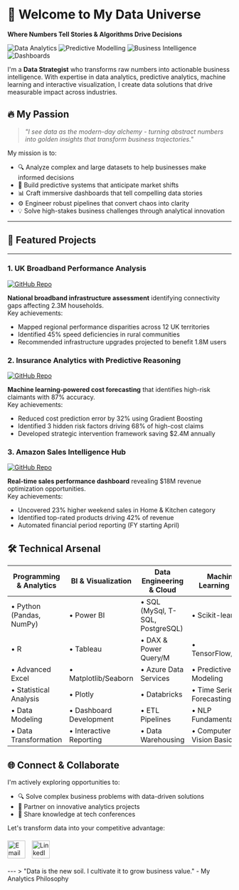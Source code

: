 # 👋 Welcome to My Data Universe  
**Where Numbers Tell Stories & Algorithms Drive Decisions**  

![Data Analytics](https://img.shields.io/badge/-Data%20Analytics-2CA5E0?logo=chartdotjs&logoColor=white)
![Predictive Modelling](https://img.shields.io/badge/-Predictive%20Modelling-8A2BE2?logo=tensorflow&logoColor=white)
![Business Intelligence](https://img.shields.io/badge/-Business%20Intelligence-FF6D00?logo=tableau&logoColor=white)
![Dashboards](https://img.shields.io/badge/-Dashboards-FF9800?logo=powerbi&logoColor=white)


I'm a **Data Strategist** who transforms raw numbers into actionable business intelligence. With expertise in data analytics, predictive analytics, machine learning and interactive visualization, I create data solutions that drive measurable impact across industries.

## 🔥 My Passion  
> *"I see data as the modern-day alchemy - turning abstract numbers into golden insights that transform business trajectories."*  

My mission is to:
- 🔍 Analyze complex and large datasets to help businesses make informed decisions
- 🚀 Build predictive systems that anticipate market shifts
- 📊 Craft immersive dashboards that tell compelling data stories
- ⚙️ Engineer robust pipelines that convert chaos into clarity
- 💡 Solve high-stakes business challenges through analytical innovation
---
## 💼 Featured Projects  
---
### 1. UK Broadband Performance Analysis  
[![GitHub Repo](https://img.shields.io/badge/REPO-100000?logo=github&logoColor=white)](https://github.com/Maryam9292/UK-Broadband-Performance-Analysis)   

**National broadband infrastructure assessment** identifying connectivity gaps affecting 2.3M households.  
 Key achievements:  
- Mapped regional performance disparities across 12 UK territories  
- Identified 45% speed deficiencies in rural communities  
- Recommended infrastructure upgrades projected to benefit 1.8M users  

### 2. Insurance Analytics with Predictive Reasoning
[![GitHub Repo](https://img.shields.io/badge/REPO-100000?logo=github&logoColor=white)](https://github.com/Maryam9292/Health-Insurance-Claims-Cost-Analysis) 

**Machine learning-powered cost forecasting** that identifies high-risk claimants with 87% accuracy.  
 Key achievements:  
- Reduced cost prediction error by 32% using Gradient Boosting  
- Identified 3 hidden risk factors driving 68% of high-cost claims  
- Developed strategic intervention framework saving $2.4M annually  

### 3. Amazon Sales Intelligence Hub  
[![GitHub Repo](https://img.shields.io/badge/REPO-100000?logo=github&logoColor=white)](https://github.com/Maryam9292/Amazon-Sales-Performance-Dashboard) 

**Real-time sales performance dashboard** revealing $18M revenue optimization opportunities.  
 Key achievements:  
- Uncovered 23% higher weekend sales in Home & Kitchen category  
- Identified top-rated products driving 42% of revenue  
- Automated financial period reporting (FY starting April)  

## 🛠️ Technical Arsenal

| Programming & Analytics     | BI & Visualization       | Data Engineering & Cloud  | Machine Learning & AI    |
|----------------------------|--------------------------|---------------------------|--------------------------|
| • Python (Pandas, NumPy)   | • Power BI               | • SQL (MySql, T-SQL, PostgreSQL) | • Scikit-learn           |
| • R                        | • Tableau                | • DAX & Power Query/M     | • TensorFlow/Keras       |
| • Advanced Excel           | • Matplotlib/Seaborn     | • Azure Data Services     | • Predictive Modeling    |
| • Statistical Analysis     | • Plotly                 | • Databricks              | • Time Series Forecasting|
| • Data Modeling            | • Dashboard Development  | • ETL Pipelines           | • NLP Fundamentals       |
| • Data Transformation      | • Interactive Reporting  | • Data Warehousing        | • Computer Vision Basics |



## 🌐 Connect & Collaborate  
I'm actively exploring opportunities to:  
- 🔍 Solve complex business problems with data-driven solutions  
- 🤝 Partner on innovative analytics projects  
- 🎤 Share knowledge at tech conferences  

Let's transform data into your competitive advantage:  
<div style="display: flex; gap: 15px; margin-top: 20px; margin-bottom: 20px;">
  <a href="mailto:maryamaslam9292@gmail.com" style="text-decoration: none;">
    <img src="https://img.shields.io/badge/Email_Me-FFFFFF?style=for-the-badge&logo=gmail&logoColor=EA4335&labelColor=000000" alt="Email" style="height: 40px;">
  </a>
  <a href="https://linkedin.com/in/maryamaslam9292" style="text-decoration: none;">
    <img src="https://img.shields.io/badge/Connect_on_LinkedIn-FFFFFF?style=for-the-badge&logo=linkedin&logoColor=0A66C2&labelColor=000000" alt="LinkedIn" style="height: 40px;">
  </a>
 </div>
 ---
> "Data is the new soil. I cultivate it to grow business value." - My Analytics Philosophy  


